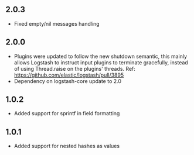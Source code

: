 ## 2.0.3
 - Fixed empty/nil messages handling

## 2.0.0
 - Plugins were updated to follow the new shutdown semantic, this mainly allows Logstash to instruct input plugins to terminate gracefully,
   instead of using Thread.raise on the plugins' threads. Ref: https://github.com/elastic/logstash/pull/3895
 - Dependency on logstash-core update to 2.0

## 1.0.2
 - Added support for sprintf in field formatting

## 1.0.1
 - Added support for nested hashes as values